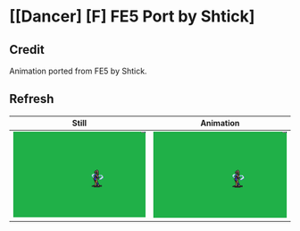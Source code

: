 # [\[Dancer\] \[F\] FE5 Port by Shtick]

## Credit

Animation ported from FE5 by Shtick.
	
## Refresh

| Still | Animation |
| :---: | :-------: |
| ![Refresh still](./Refresh_000.png) | ![Refresh animation](./Refresh.gif) |

